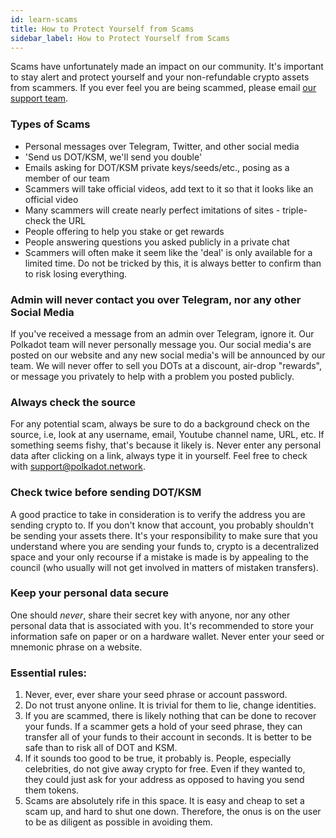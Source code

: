 ```yaml
---
id: learn-scams
title: How to Protect Yourself from Scams
sidebar_label: How to Protect Yourself from Scams
---
```


Scams have unfortunately made an impact on our community. It's important to stay alert and protect
yourself and your non-refundable crypto assets from scammers. If you ever feel you are being
scammed, please email [our support team](mailto:support@web3.foundation).

### Types of Scams

- Personal messages over Telegram, Twitter, and other social media
- 'Send us DOT/KSM, we'll send you double'
- Emails asking for DOT/KSM private keys/seeds/etc., posing as a member of our team
- Scammers will take official videos, add text to it so that it looks like an official video
- Many scammers will create nearly perfect imitations of sites - triple-check the URL
- People offering to help you stake or get rewards
- People answering questions you asked publicly in a private chat
- Scammers will often make it seem like the 'deal' is only available for a limited time. Do not be
  tricked by this, it is always better to confirm than to risk losing everything.

### Admin will never contact you over Telegram, nor any other Social Media

If you've received a message from an admin over Telegram, ignore it. Our Polkadot team will never
personally message you. Our social media's are posted on our website and any new social media's will
be announced by our team. We will never offer to sell you DOTs at a discount, air-drop "rewards", or
message you privately to help with a problem you posted publicly.

### Always check the source

For any potential scam, always be sure to do a background check on the source, i.e, look at any
username, email, Youtube channel name, URL, etc. If something seems fishy, that's because it likely
is. Never enter any personal data after clicking on a link, always type it in yourself. Feel free to
check with support@polkadot.network.

### Check twice before sending DOT/KSM

A good practice to take in consideration is to verify the address you are sending crypto to. If you
don't know that account, you probably shouldn't be sending your assets there. It's your
responsibility to make sure that you understand where you are sending your funds to, crypto is a
decentralized space and your only recourse if a mistake is made is by appealing to the council (who
usually will not get involved in matters of mistaken transfers).

### Keep your personal data secure

One should _never_, share their secret key with anyone, nor any other personal data that is
associated with you. It's recommended to store your information safe on paper or on a hardware
wallet. Never enter your seed or mnemonic phrase on a website.

### Essential rules:

1. Never, ever, ever share your seed phrase or account password.
2. Do not trust anyone online. It is trivial for them to lie, change identities.
3. If you are scammed, there is likely nothing that can be done to recover your funds. If a scammer
   gets a hold of your seed phrase, they can transfer all of your funds to their account in seconds.
   It is better to be safe than to risk all of DOT and KSM.
4. If it sounds too good to be true, it probably is. People, especially celebrities, do not give
   away crypto for free. Even if they wanted to, they could just ask for your address as opposed to
   having you send them tokens.
5. Scams are absolutely rife in this space. It is easy and cheap to set a scam up, and hard to shut
   one down. Therefore, the onus is on the user to be as diligent as possible in avoiding them.
